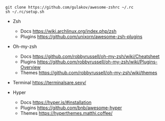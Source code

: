 

```
git clone https://github.com/gulakov/awesome-zshrc ~/.rc
sh ~/.rc/setup.sh

```

- Zsh
  - Docs https://wiki.archlinux.org/index.php/zsh
  - Plugins https://github.com/unixorn/awesome-zsh-plugins

- Oh-my-zsh
  - Docs https://github.com/robbyrussell/oh-my-zsh/wiki/Cheatsheet
  - Plugins https://github.com/robbyrussell/oh-my-zsh/wiki/Plugins-Overview
  - Themes https://github.com/robbyrussell/oh-my-zsh/wiki/themes

- Terminal https://terminalsare.sexy/
- Hyper
  - Docs https://hyper.is/#installation
  - Plugins https://github.com/bnb/awesome-hyper
  - Themes https://hyperthemes.matthi.coffee/
